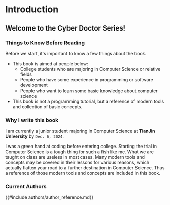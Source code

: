 # Introduction

## Welcome to the Cyber Doctor Series!

### Things to Know Before Reading

Before we start, it's important to know a few things about the book.
- This book is aimed at people below:
    - College students who are majoring in Computer Science or relative fields
    - People who have some experience in programming or software development
    - People who want to learn some basic knowledge about computer science
- This book is not a programming tutorial, but a reference of modern tools and collection of basic concepts.


### Why I write this book
I am currently a junior student majoring in Computer Science at **TianJin University** by `Dec. 6, 2024`.

I was a green hand at coding before entering college. Starting the trial in Computer Science is a tough thing for such a fish like me. What we are taught on class are useless in most cases. Many modern tools and concepts may be covered in their lessons for various reasons, which actually flatten your road to a further destination in Computer Science. Thus a reference of those modern tools and concepts are included in this book.


### Current Authors
{{#include authors/author_reference.md}}



<!-- Collecting tutorials is easy, while putting them into practice is hard. Various problems may occur at unexpected times. Despite the difficulty of all the above, recognizing the correctness of the tutorial is the most challenging part, as we are quite new and may make small mistakes that leads to unexpected results. Thus making a reference of those knowledge  -->